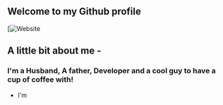 ## Welcome to my Github profile

[![Website](http://www.stianhermansen.com)

## A little bit about me - 
### I'm a Husband, A father, Developer and a cool guy to have a cup of coffee with!
- I'm 